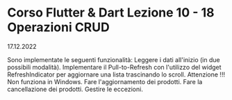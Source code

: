 # Corso Flutter & Dart Lezione 10 - 18 Operazioni CRUD
17.12.2022

Sono implementate le seguenti funzionalità:
Leggere i dati all'inizio (in due possibili modalità).
Implementare il Pull-to-Refresh con l'utilizzo del widget RefreshIndicator
per aggiornare una lista trascinando lo scroll.
Attenzione !!!  Non funziona in Windows.
Fare l'aggiornamento dei prodotti.
Fare la cancellazione dei prodotti.
Gestire le eccezioni.